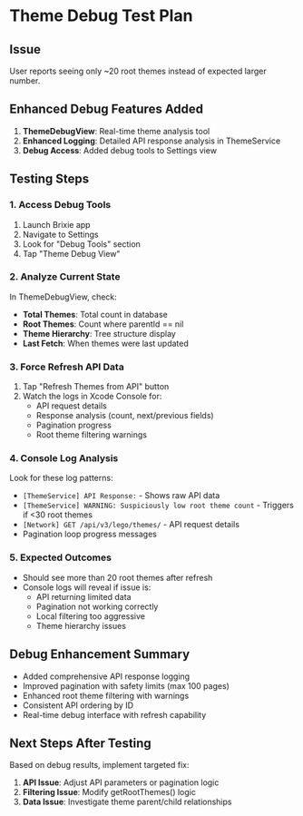 # Theme Debug Test Plan

## Issue
User reports seeing only ~20 root themes instead of expected larger number.

## Enhanced Debug Features Added
1. **ThemeDebugView**: Real-time theme analysis tool
2. **Enhanced Logging**: Detailed API response analysis in ThemeService
3. **Debug Access**: Added debug tools to Settings view

## Testing Steps

### 1. Access Debug Tools
1. Launch Brixie app
2. Navigate to Settings
3. Look for "Debug Tools" section
4. Tap "Theme Debug View"

### 2. Analyze Current State
In ThemeDebugView, check:
- **Total Themes**: Total count in database
- **Root Themes**: Count where parentId == nil
- **Theme Hierarchy**: Tree structure display
- **Last Fetch**: When themes were last updated

### 3. Force Refresh API Data
1. Tap "Refresh Themes from API" button
2. Watch the logs in Xcode Console for:
   - API request details
   - Response analysis (count, next/previous fields)
   - Pagination progress
   - Root theme filtering warnings

### 4. Console Log Analysis
Look for these log patterns:
- `[ThemeService] API Response:` - Shows raw API data
- `[ThemeService] WARNING: Suspiciously low root theme count` - Triggers if <30 root themes
- `[Network] GET /api/v3/lego/themes/` - API request details
- Pagination loop progress messages

### 5. Expected Outcomes
- Should see more than 20 root themes after refresh
- Console logs will reveal if issue is:
  - API returning limited data
  - Pagination not working correctly
  - Local filtering too aggressive
  - Theme hierarchy issues

## Debug Enhancement Summary
- Added comprehensive API response logging
- Improved pagination with safety limits (max 100 pages)
- Enhanced root theme filtering with warnings
- Consistent API ordering by ID
- Real-time debug interface with refresh capability

## Next Steps After Testing
Based on debug results, implement targeted fix:
1. **API Issue**: Adjust API parameters or pagination logic
2. **Filtering Issue**: Modify getRootThemes() logic
3. **Data Issue**: Investigate theme parent/child relationships